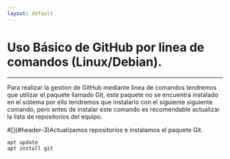 ```yaml
---
layout: default
---
```


# [](#header-1)Uso Básico de GitHub por linea de comandos (Linux/Debian).
***
Para realizar la gestion de GitHub mediante linea de comandos tendremos que utilizar el paquete llamado Git, este paquete no se encuentra instalado en el sistema por ello tendremos que instalarlo con el siguiente siguiente comando, pero antes de instalar este comando es recomendable actualizar la lista de repositorios del equipo.
<dl>
#[](#header-3)Actualizamos repositorios e instalamos el paquete Git.

~~~
apt update
apt install git
~~~

<dt></dt>

